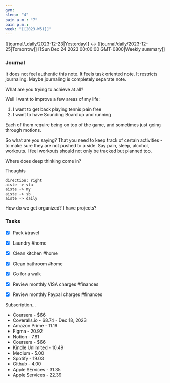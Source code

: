 ```yaml
---
gym: 
sleep: "4"
pain a.m.: "7"
pain p.m.: 
week: "[[2023-W51]]"
---
```

[[journal/_daily/2023-12-23|Yesterday]] <-> [[journal/daily/2023-12-25|Tomorrow]]
[[Sun Dec 24 2023 00:00:00 GMT-0800|Weekly summary]]
### Journal

It does not feel authentic this note. It feels task oriented note. It restricts journaling. Maybe journaling is completely separate note. 

What are you trying to achieve at all? 

Well I want to improve a few areas of my life: 

1) I want to get back playing tennis pain free
2) I want to have Sounding Board up and running

Each of them require being on top of the game, and sometimes just going through motions. 

So what are you saying? That you need to keep track of certain activities - to make sure they are not pushed to a side. Say pain, sleep, alcohol, workouts. 
I feel workouts should not only be tracked but planned too. 

Where does deep thinking come in?

Thoughts

```d2
direction: right
aiste -> vta
aiste -> my
aiste -> sb
aiste -> daily
```


How do we get organized? 
I have projects?
### Tasks 

- [x] Pack #travel
- [x] Laundry #home
- [x] Clean kitchen #home 
- [x] Clean bathroom #home 
- [x] Go for a walk
- [x] Review monthly VISA charges #finances 
- [x] Review monthly Paypal charges #finances 



Subscription...
* Coursera - $66
* Coveralls.io - 68.74  - Dec 18, 2023
* Amazon Prime - 11.19
* Figma - 20.92
* Notion - 7.81
* Coursera - $66
* Kindle Unlimited - 10.49
* Medium - 5.00
* Spotify - 19.03
* Github - 4.00
* Apple SErvices - 31.35
* Apple Services - 22.39